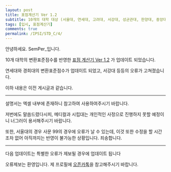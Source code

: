 ```yaml
---
layout: post
title: 표점계산기 Ver 1.2
subtitle: 10개의 대학 대상 (서울대, 연세대, 고려대, 서강대, 성균관대, 한양대, 중앙대, 경희대, 이화여대, 한국외대)
tags: [입시, 표점계산기]
comments: true
permalink: /IPSI/STD_C/4/
---
```


안녕하세요. SemPer_입니다.

10개 대학의 변환표준점수를 반영한 [표점 계산기 Ver 1.2](https://semper-16.github.io/IPSI_file/STD_C/표점_계산기_배포용_Ver_1.2.xlsx) 가 업데이트 되었습니다.



연세대와 경희대의 변환표준점수가 업데이트 되었고, 서강대 등등의 오류가 고쳐졌습니다.



이하 내용은 이전 게시글과 같습니다.



------



설명서는 엑셀 내부에 존재하니 참고하여 사용하여주시기 바랍니다.



저번에도 말씀드렸다시피, 메디컬과 시립대는 개인적인 사정으로 진행하지 못할 예정이니 너그러이 용서해주시기 바랍니다.



또한, 서울대의 경우 사문 99의 경우에 오류가 날 수 있는데, 이것 또한 수정을 할 시간조차 없어 아직까지는 반영이 불가능한 상황입니다. 죄송합니다.



-----



다음 업데이트는 특별한 오류가 제보될 경우에 업데이트 됩니다



오류제보는 환영입니다. 제 프로필에 [오픈카톡](https://semper-16.github.io/navbar/aboutme/)을 참고해주시기 바랍니다.